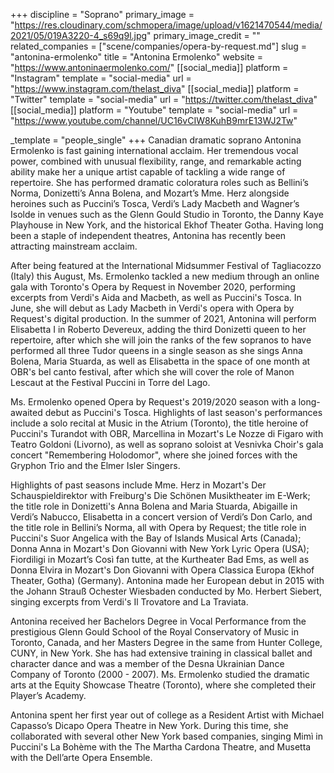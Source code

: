 +++
discipline = "Soprano"
primary_image = "https://res.cloudinary.com/schmopera/image/upload/v1621470544/media/2021/05/019A3220-4_s69q9l.jpg"
primary_image_credit = ""
related_companies = ["scene/companies/opera-by-request.md"]
slug = "antonina-ermolenko"
title = "Antonina Ermolenko"
website = "https://www.antoninaermolenko.com/"
[[social_media]]
platform = "Instagram"
template = "social-media"
url = "https://www.instagram.com/thelast_diva"
[[social_media]]
platform = "Twitter"
template = "social-media"
url = "https://twitter.com/thelast_diva"
[[social_media]]
platform = "Youtube"
template = "social-media"
url = "https://www.youtube.com/channel/UC16vCIW8KuhB9mrE13WJ2Tw"

_template = "people_single"
+++
Canadian dramatic soprano Antonina Ermolenko is fast gaining international acclaim. Her tremendous vocal power, combined with unusual flexibility, range, and remarkable acting ability make her a unique artist capable of tackling a wide range of repertoire. She has performed dramatic coloratura roles such as Bellini’s Norma, Donizetti’s Anna Bolena, and Mozart’s Mme. Herz alongside heroines such as Puccini’s Tosca, Verdi’s Lady Macbeth and Wagner’s Isolde in venues such as the Glenn Gould Studio in Toronto, the Danny Kaye Playhouse in New York, and the historical Ekhof Theater Gotha. Having long been a staple of independent theatres, Antonina has recently been attracting mainstream acclaim.

After being featured at the International Midsummer Festival of Tagliacozzo (Italy) this August, Ms. Ermolenko tackled a new medium through an online gala with Toronto's Opera by Request in November 2020, performing excerpts from Verdi's Aida and Macbeth, as well as Puccini's Tosca. In June, she will debut as Lady Macbeth in Verdi's opera with Opera by Request's digital production. In the summer of 2021, Antonina will perform Elisabetta I in Roberto Devereux, adding the third Donizetti queen to her repertoire, after which she will join the ranks of the few sopranos to have performed all three Tudor queens in a single season as she sings Anna Bolena, Maria Stuarda, as well as Elisabetta in the space of one month at OBR's bel canto festival, after which she will cover the role of Manon Lescaut at the Festival Puccini in Torre del Lago. 

Ms. Ermolenko opened Opera by Request's 2019/2020 season with a long-awaited debut as Puccini's Tosca. Highlights of last season's performances include a solo recital at Music in the Atrium (Toronto), the title heroine of Puccini's Turandot with OBR, Marcellina in Mozart's Le Nozze di Figaro with Teatro Goldoni (Livorno), as well as soprano soloist at Vesnivka Choir's gala concert "Remembering Holodomor", where she joined forces with the Gryphon Trio and the Elmer Isler Singers.

Highlights of past seasons include Mme. Herz in Mozart's Der Schauspieldirektor with Freiburg's Die Schönen Musiktheater im E-Werk; the title role in Donizetti's Anna Bolena and Maria Stuarda, Abigaille in Verdi’s Nabucco, Elisabetta in a concert version of Verdi’s Don Carlo, and the title role in Bellini’s Norma, all with Opera by Request; the title role in Puccini's Suor Angelica with the Bay of Islands Musical Arts (Canada); Donna Anna in Mozart's Don Giovanni with New York Lyric Opera (USA); Fiordiligi in Mozart’s Così fan tutte, at the Kurtheater Bad Ems, as well as Donna Elvira in Mozart's Don Giovanni with Opera Classica Europa (Ekhof Theater, Gotha) (Germany). Antonina made her European debut in 2015 with the Johann Strauß Ochester Wiesbaden conducted by Mo. Herbert Siebert, singing excerpts from Verdi's Il Trovatore and La Traviata. 

Antonina received her Bachelors Degree in Vocal Performance from the prestigious Glenn Gould School of the Royal Conservatory of Music in Toronto, Canada, and her Masters Degree in the same from Hunter College, CUNY, in New York. She has had extensive training in classical ballet and character dance and was a member of the Desna Ukrainian Dance Company of Toronto (2000 - 2007). Ms. Ermolenko studied the dramatic arts at the Equity Showcase Theatre (Toronto), where she completed their Player’s Academy.

Antonina spent her first year out of college as a Resident Artist with Michael Capasso’s Dicapo Opera Theatre in New York. During this time, she collaborated with several other New York based companies, singing Mimì in Puccini's La Bohème with the The Martha Cardona Theatre, and Musetta with the Dell’arte Opera Ensemble.